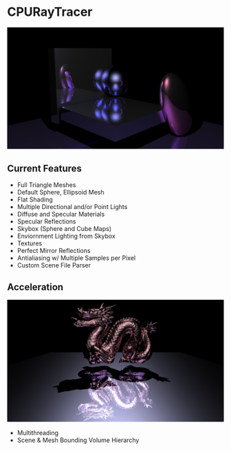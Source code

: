 # CPURayTracer
<img src='https://github.com/Tiane-Maestas/CPURayTracer/blob/master/CPURayTracer/scene2.png'/>

## Current Features 
 - Full Triangle Meshes
 - Default Sphere, Ellipsoid Mesh
 - Flat Shading
 - Multiple Directional and/or Point Lights
 - Diffuse and Specular Materials
 - Specular Reflections
 - Skybox (Sphere and Cube Maps)
 - Enviornment Lighting from Skybox
 - Textures
 - Perfect Mirror Reflections
 - Antialiasing w/ Multiple Samples per Pixel
 - Custom Scene File Parser

## Acceleration
<img src='https://github.com/Tiane-Maestas/CPURayTracer/blob/master/CPURayTracer/Dragon.png'/>

 - Multithreading
 - Scene & Mesh Bounding Volume Hierarchy

